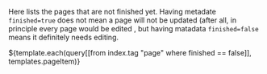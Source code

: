 Here lists the pages that are not finished yet. Having metadate `finished=true` does not mean a page will not be updated (after all, in principle every page would be edited , but having matadata `finished=false` means it definitely needs editing.

${template.each(query[[from index.tag "page" where finished == false]], templates.pageItem)}
